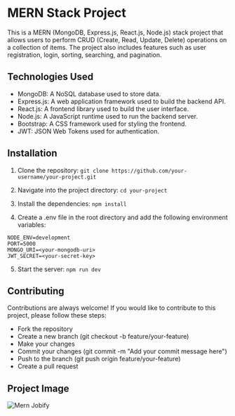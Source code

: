 # MERN Stack Project

This is a MERN (MongoDB, Express.js, React.js, Node.js) stack project that allows users to perform CRUD (Create, Read, Update, Delete) operations on a collection of items. The project also includes features such as user registration, login, sorting, searching, and pagination.

## Technologies Used

- MongoDB: A NoSQL database used to store data.
- Express.js: A web application framework used to build the backend API.
- React.js: A frontend library used to build the user interface.
- Node.js: A JavaScript runtime used to run the backend server.
- Bootstrap: A CSS framework used for styling the frontend.
- JWT: JSON Web Tokens used for authentication.

## Installation

1. Clone the repository:
   `git clone https://github.com/your-username/your-project.git`

2. Navigate into the project directory:
   `cd your-project`

3. Install the dependencies:
   `npm install`

4. Create a .env file in the root directory and add the following environment variables:

```
NODE_ENV=development
PORT=5000
MONGO_URI=<your-mongodb-uri>
JWT_SECRET=<your-secret-key>
```

5. Start the server:
   `npm run dev`

## Contributing

Contributions are always welcome! If you would like to contribute to this project, please follow these steps:

- Fork the repository
- Create a new branch (git checkout -b feature/your-feature)
- Make your changes
- Commit your changes (git commit -m "Add your commit message here")
- Push to the branch (git push origin feature/your-feature)
- Create a pull request

## Project Image

![Mern Jobify](https://i.postimg.cc/rpPMpqvf/jobify.png)
